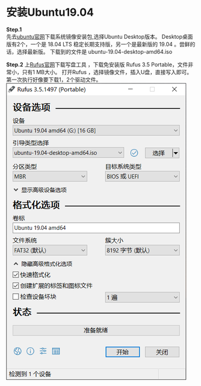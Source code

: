 # 安装Ubuntu19.04

**Step.1**   
先去[ubuntu官网](https://ubuntu.com/#download)下载系统镜像安装包,选择Ubuntu Desktop版本。
Desktop桌面版有2个，一个是 18.04 LTS 稳定长期支持版，另一个是最新版的 19.04 。尝鲜的话，选择最新版。
下载到的文件是 ubuntu-19.04-desktop-amd64.iso

**Step.2** 
上[Rufus官网](https://rufus.ie/)下载写盘工具 ，下载免安装版 Rufus 3.5 Portable，文件非常小，只有1 MB大小。
打开Rufus ，选择镜像文件，插入U盘，直接写入即可。第一次执行好像要下载1，2个驱动文件。
![Rufus3.5界面](Rufus3.5.1497.png)
